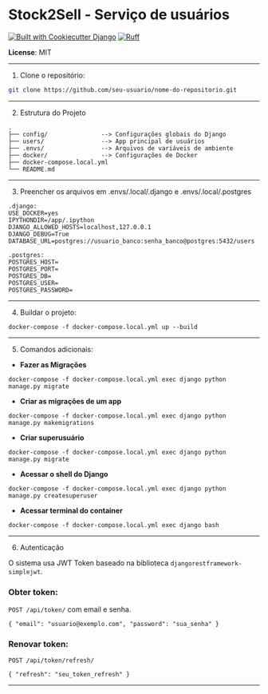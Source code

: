 # Stock2Sell - Serviço de usuários


[![Built with Cookiecutter Django](https://img.shields.io/badge/built%20with-Cookiecutter%20Django-ff69b4.svg?logo=cookiecutter)](https://github.com/cookiecutter/cookiecutter-django/)
[![Ruff](https://img.shields.io/endpoint?url=https://raw.githubusercontent.com/astral-sh/ruff/main/assets/badge/v2.json)](https://github.com/astral-sh/ruff)

**License**: MIT

---

1. Clone o repositório:
```bash
git clone https://github.com/seu-usuario/nome-do-repositorio.git
```

---

2. Estrutura do Projeto
```
.
├── config/               --> Configurações globais do Django
├── users/                --> App principal de usuários
├── .envs/                --> Arquivos de variáveis de ambiente
├── docker/               --> Configurações de Docker
├── docker-compose.local.yml
└── README.md
```

---

3. Preencher os arquivos em .envs/.local/.django e .envs/.local/.postgres
```
.django:
USE_DOCKER=yes
IPYTHONDIR=/app/.ipython
DJANGO_ALLOWED_HOSTS=localhost,127.0.0.1
DJANGO_DEBUG=True
DATABASE_URL=postgres://usuario_banco:senha_banco@postgres:5432/users

.postgres:
POSTGRES_HOST=
POSTGRES_PORT=
POSTGRES_DB=
POSTGRES_USER=
POSTGRES_PASSWORD=
```

---

4. Buildar o projeto:
```
docker-compose -f docker-compose.local.yml up --build
```

---

5. Comandos adicionais:

- **Fazer as Migrações**

```
docker-compose -f docker-compose.local.yml exec django python manage.py migrate
```
- **Criar as migrações de um app**

```
docker-compose -f docker-compose.local.yml exec django python manage.py makemigrations
```
- **Criar superusuário**

```
docker-compose -f docker-compose.local.yml exec django python manage.py migrate
```
- **Acessar o shell do Django**

```
docker-compose -f docker-compose.local.yml exec django python manage.py createsuperuser
```
- **Acessar terminal do container**

```
docker-compose -f docker-compose.local.yml exec django bash
```

---

6. Autenticação

O sistema usa JWT Token baseado na biblioteca `djangorestframework-simplejwt`.

### Obter token:
`POST /api/token/` com email e senha.

`{
  "email": "usuario@exemplo.com",
  "password": "sua_senha"
}`

### Renovar token:
`POST /api/token/refresh/`

`{
  "refresh": "seu_token_refresh"
}`

---



